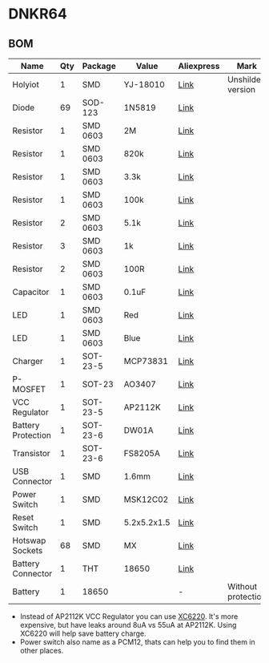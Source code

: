 # DNKR64

## BOM

| Name               | Qty | Package  | Value       | Aliexpress                                                   | Mark               |
| ------------------ | --- | -------- | ----------- | ------------------------------------------------------------ | ------------------ |
| Holyiot            | 1   | SMD      | YJ-18010    | [Link](https://aliexpress.com/item/32868365660.html)         | Unshilded version  | 
| Diode              | 69  | SOD-123  | 1N5819      | [Link](https://aliexpress.com/item/32849879904.html)         |                    |
| Resistor           | 1   | SMD 0603 | 2M          | [Link](https://aliexpress.com/item/32847135098.html)         |                    |
| Resistor           | 1   | SMD 0603 | 820k        | [Link](https://aliexpress.com/item/32847135098.html)         |                    |
| Resistor           | 1   | SMD 0603 | 3.3k        | [Link](https://aliexpress.com/item/32847135098.html)         |                    |
| Resistor           | 1   | SMD 0603 | 100k        | [Link](https://aliexpress.com/item/32847135098.html)         |                    |
| Resistor           | 2   | SMD 0603 | 5.1k        | [Link](https://aliexpress.com/item/32847135098.html)         |                    |
| Resistor           | 3   | SMD 0603 | 1k          | [Link](https://aliexpress.com/item/32847135098.html)         |                    |
| Resistor           | 2   | SMD 0603 | 100R        | [Link](https://aliexpress.com/item/32847135098.html)         |                    |
| Capacitor          | 1   | SMD 0603 | 0.1uF       | [Link](https://aliexpress.com/item/33015056650.html)         |                    |
| LED                | 1   | SMD 0603 | Red         | [Link](https://aliexpress.com/item/32798686869.html)         |                    |
| LED                | 1   | SMD 0603 | Blue        | [Link](https://aliexpress.com/item/32798686869.html)         |                    |
| Charger            | 1   | SOT-23-5 | MCP73831    | [Link](https://aliexpress.com/item/32714249253.html)         |                    |
| P-MOSFET           | 1   | SOT-23   | AO3407      | [Link](https://aliexpress.com/item/32491247912.html)         |                    |
| VCC Regulator      | 1   | SOT-23-5 | AP2112K     | [Link](https://aliexpress.com/item/32884059737.html)         |                    |
| Battery Protection | 1   | SOT-23-6 | DW01A       | [Link](https://aliexpress.com/item/32495092590.html)         |                    |
| Transistor         | 1   | SOT-23-6 | FS8205A     | [Link](https://aliexpress.com/item/32495092590.html)         |                    |
| USB Connector      | 1   | SMD      | 1.6mm       | [Link](https://aliexpress.com/item/32998900371.html)         |                    |
| Power Switch       | 1   | SMD      | MSK12C02    | [Link](https://aliexpress.com/item/32856542440.html)         |                    |
| Reset Switch       | 1   | SMD      | 5.2x5.2x1.5 | [Link](https://aliexpress.com/item/32989610390.html)         |                    |
| Hotswap Sockets    | 68  | SMD      | MX          | [Link](https://aliexpress.com/item/1005001774166274.html)    |                    |
| Battery Connector  | 1   | THT      | 18650       | [Link](https://aliexpress.com/item/1005001865922427.html)    |                    |
| Battery            | 1   | 18650    |             | -                                                            | Without protection |

* Instead of AP2112K VCC Regulator you can use [XC6220](https://aliexpress.ru/item/4000271612572.html). It's more expensive, but have leaks around 8uA vs 55uA at AP2112K. Using XC6220 will help save battery charge.
* Power switch also name as a PCM12, thats can help you to find them in other places.